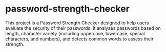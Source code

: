 # password-strength-checker
This project is a Password Strength Checker designed to help users evaluate the security of their passwords. It analyzes passwords based on length, character variety (including uppercase, lowercase, special characters, and numbers), and detects common words to assess their strength.
